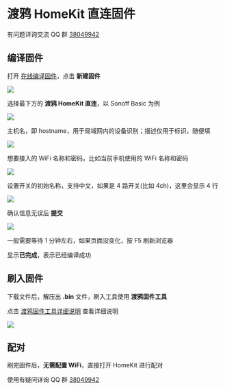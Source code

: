 # 渡鸦 HomeKit 直连固件

有问题详询交流 QQ 群 [38049942](https://shang.qq.com/wpa/qunwpa?idkey=eb028eb95506e4ee49beab0dc0147e821298e1865ba3379963e45a1900e40c22)


## 编译固件

打开 [在线编译固件](http://airijia.com/ctl/firmware/list)，点击 **新建固件**


![](http://pic.airijia.com/doc/20181224145524.png)

选择最下方的 **渡鸦 HomeKit 直连**，以 Sonoff Basic 为例





![](http://pic.airijia.com/doc/20181224145635.png)

主机名，即 hostname，用于局域网内的设备识别；描述仅用于标识，随便填




![](http://pic.airijia.com/doc/20181224145657.png)

想要接入的 WiFi 名称和密码，比如当前手机使用的 WiFi 名称和密码



![](http://pic.airijia.com/doc/20181224145741.png)

设置开关的初始名称，支持中文，如果是 4 路开关(比如 4ch)，这里会显示 4 行




![](http://pic.airijia.com/doc/20181224145840.png)

确认信息无误后 **提交**




![](http://pic.airijia.com/doc/20181224150054.png)

一般需要等待 1 分钟左右，如果页面没变化，按 F5 刷新浏览器

显示**已完成**，表示已经编译成功




## 刷入固件

下载文件后，解压出 **.bin** 文件，刷入工具使用 **渡鸦固件工具**

点击 [渡鸦固件工具详细说明](http://airijia.com/doc/#/raven/flasher) 查看详细说明

![](http://pic.airijia.com/doc/20181221163930.png)



## 配对

刷完固件后，**无需配置 WiFi**，直接打开 HomeKit 进行配对

使用有疑问详询 QQ 群 [38049942](https://shang.qq.com/wpa/qunwpa?idkey=eb028eb95506e4ee49beab0dc0147e821298e1865ba3379963e45a1900e40c22)
